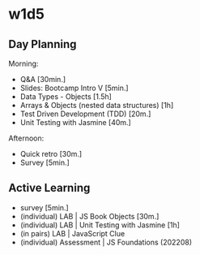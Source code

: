 
# w1d5



## Day Planning


Morning:
- Q&A [30min.]
- Slides: Bootcamp Intro V [5min.]
- Data Types - Objects [1.5h]
- Arrays & Objects (nested data structures) [1h]
- Test Driven Development (TDD) [20m.]
- Unit Testing with Jasmine [40m.]

Afternoon:
- Quick retro [30m.]
- Survey [5min.]


<!--
- Retrospective [1h]
- Icebreakers (optional)
  - Gatheround Template: "totally random" // "Week One Icebreakers" 
- Weekend! https://www.icegif.com/wp-content/uploads/weekend-icegif-1.gif
-->



## Active Learning

- survey [5min.]
- (individual) LAB | JS Book Objects [30m.]
- (individual) LAB | Unit Testing with Jasmine [1h]
- (in pairs) LAB | JavaScript Clue
- (individual) Assessment | JS Foundations (202208)
<!-- LT: Make sure to publish the assessment -->

